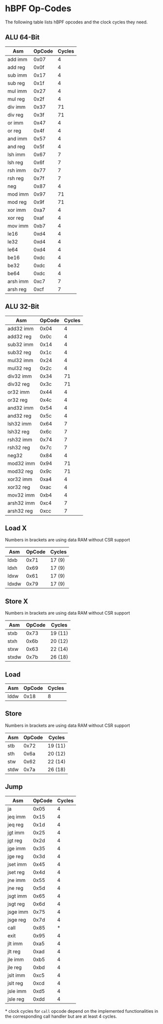# hBPF Op-Codes

The following table lists hBPF opcodes and the clock cycles they need.

## ALU 64-Bit

|Asm|OpCode|Cycles|
|---|---|---|
|add imm|0x07|4|
|add reg|0x0f|4|
|sub imm|0x17|4|
|sub reg|0x1f|4|
|mul imm|0x27|4|
|mul reg|0x2f|4|
|div imm|0x37|71|
|div reg|0x3f|71|
|or imm|0x47|4|
|or reg|0x4f|4|
|and imm|0x57|4|
|and reg|0x5f|4|
|lsh imm|0x67|7|
|lsh reg|0x6f|7|
|rsh imm|0x77|7|
|rsh reg|0x7f|7|
|neg|0x87|4|
|mod imm|0x97|71|
|mod reg|0x9f|71|
|xor imm|0xa7|4|
|xor reg|0xaf|4|
|mov imm|0xb7|4|
|le16|0xd4|4|
|le32|0xd4|4|
|le64|0xd4|4|
|be16|0xdc|4|
|be32|0xdc|4|
|be64|0xdc|4|
|arsh imm|0xc7|7|
|arsh reg|0xcf|7|

## ALU 32-Bit

|Asm|OpCode|Cycles|
|---|---|---|
|add32 imm|0x04|4|
|add32 reg|0x0c|4|
|sub32 imm|0x14|4|
|sub32 reg|0x1c|4|
|mul32 imm|0x24|4|
|mul32 reg|0x2c|4|
|div32 imm|0x34|71|
|div32 reg|0x3c|71|
|or32 imm|0x44|4|
|or32 reg|0x4c|4|
|and32 imm|0x54|4|
|and32 reg|0x5c|4|
|lsh32 imm|0x64|7|
|lsh32 reg|0x6c|7|
|rsh32 imm|0x74|7|
|rsh32 reg|0x7c|7|
|neg32|0x84|4|
|mod32 imm|0x94|71|
|mod32 reg|0x9c|71|
|xor32 imm|0xa4|4|
|xor32 reg|0xac|4|
|mov32 imm|0xb4|4|
|arsh32 imm|0xc4|7|
|arsh32 reg|0xcc|7|

## Load X

Numbers in brackets are using data RAM without CSR support

|Asm|OpCode|Cycles|
|---|---|---|
|ldxb|0x71|17 (9)|
|ldxh|0x69|17 (9)|
|ldxw|0x61|17 (9)|
|ldxdw|0x79|17 (9)|

## Store X

Numbers in brackets are using data RAM without CSR support

|Asm|OpCode|Cycles|
|---|---|---|
|stxb|0x73|19 (11)|
|stxh|0x6b|20 (12)|
|stxw|0x63|22 (14)|
|stxdw|0x7b|26 (18)|

## Load

|Asm|OpCode|Cycles|
|---|---|---|
|lddw|0x18|8|

## Store

Numbers in brackets are using data RAM without CSR support

|Asm|OpCode|Cycles|
|---|---|---|
|stb|0x72|19 (11)|
|sth|0x6a|20 (12)|
|stw|0x62|22 (14)|
|stdw|0x7a|26 (18)|

## Jump

|Asm|OpCode|Cycles|
|---|---|---|
|ja|0x05|4|
|jeq imm|0x15|4|
|jeq reg|0x1d|4|
|jgt imm|0x25|4|
|jgt reg|0x2d|4|
|jge imm|0x35|4|
|jge reg|0x3d|4|
|jset imm|0x45|4|
|jset reg|0x4d|4|
|jne imm|0x55|4|
|jne reg|0x5d|4|
|jsgt imm|0x65|4|
|jsgt reg|0x6d|4|
|jsge imm|0x75|4|
|jsge reg|0x7d|4|
|call|0x85|\*|
|exit|0x95|4|
|jlt imm|0xa5|4|
|jlt reg|0xad|4|
|jle imm|0xb5|4|
|jle reg|0xbd|4|
|jslt imm|0xc5|4|
|jslt reg|0xcd|4|
|jsle imm|0xd5|4|
|jsle reg|0xdd|4|

\* clock cycles for `call` opcode depend on the implemented functionalities in the corresponding call handler but are at least 4 cycles.
